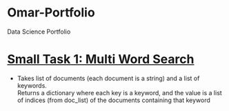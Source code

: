 # Omar-Portfolio
Data Science Portfolio

# [Small Task 1: Multi Word Search](https://github.com/porteomar/Data-science/blob/master/multi_word_search.py)
  * Takes list of documents (each document is a string) and a list of keywords.  
    Returns a dictionary where each key is a keyword, and the value is a list of indices
    (from doc_list) of the documents containing that keyword

   
